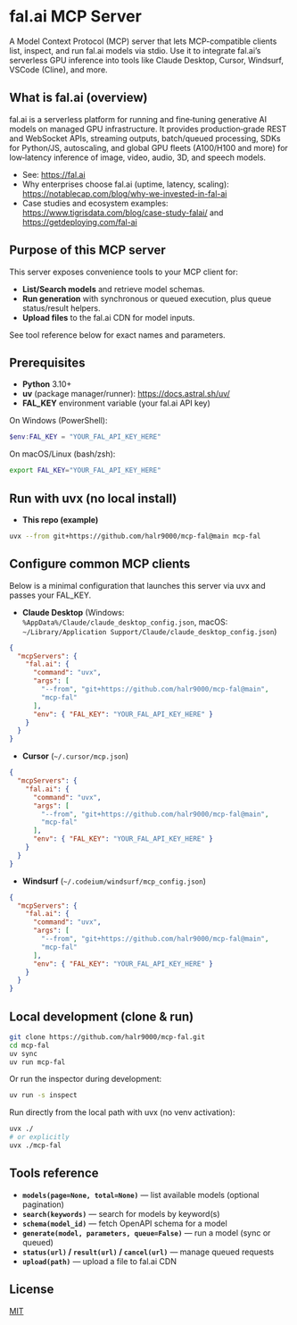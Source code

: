 # fal.ai MCP Server

A Model Context Protocol (MCP) server that lets MCP-compatible clients list, inspect, and run fal.ai models via stdio. Use it to integrate fal.ai’s serverless GPU inference into tools like Claude Desktop, Cursor, Windsurf, VSCode (Cline), and more.

## What is fal.ai (overview)

fal.ai is a serverless platform for running and fine‑tuning generative AI models on managed GPU infrastructure. It provides production‑grade REST and WebSocket APIs, streaming outputs, batch/queued processing, SDKs for Python/JS, autoscaling, and global GPU fleets (A100/H100 and more) for low‑latency inference of image, video, audio, 3D, and speech models.

- See: https://fal.ai
- Why enterprises choose fal.ai (uptime, latency, scaling): https://notablecap.com/blog/why-we-invested-in-fal-ai
- Case studies and ecosystem examples: https://www.tigrisdata.com/blog/case-study-falai/ and https://getdeploying.com/fal-ai

## Purpose of this MCP server

This server exposes convenience tools to your MCP client for:

- **List/Search models** and retrieve model schemas.
- **Run generation** with synchronous or queued execution, plus queue status/result helpers.
- **Upload files** to the fal.ai CDN for model inputs.

See tool reference below for exact names and parameters.

## Prerequisites

- **Python** 3.10+
- **uv** (package manager/runner): https://docs.astral.sh/uv/
- **FAL_KEY** environment variable (your fal.ai API key)

On Windows (PowerShell):
```powershell
$env:FAL_KEY = "YOUR_FAL_API_KEY_HERE"
```

On macOS/Linux (bash/zsh):
```bash
export FAL_KEY="YOUR_FAL_API_KEY_HERE"
```

## Run with uvx (no local install)

- **This repo (example)**
```bash
uvx --from git+https://github.com/halr9000/mcp-fal@main mcp-fal
```
## Configure common MCP clients

Below is a minimal configuration that launches this server via uvx and passes your FAL_KEY. 

- **Claude Desktop** (Windows: `%AppData%/Claude/claude_desktop_config.json`, macOS: `~/Library/Application Support/Claude/claude_desktop_config.json`)
```json
{
  "mcpServers": {
    "fal.ai": {
      "command": "uvx",
      "args": [
        "--from", "git+https://github.com/halr9000/mcp-fal@main",
        "mcp-fal"
      ],
      "env": { "FAL_KEY": "YOUR_FAL_API_KEY_HERE" }
    }
  }
}
```

- **Cursor** (`~/.cursor/mcp.json`)
```json
{
  "mcpServers": {
    "fal.ai": {
      "command": "uvx",
      "args": [
        "--from", "git+https://github.com/halr9000/mcp-fal@main",
        "mcp-fal"
      ],
      "env": { "FAL_KEY": "YOUR_FAL_API_KEY_HERE" }
    }
  }
}
```

- **Windsurf** (`~/.codeium/windsurf/mcp_config.json`)
```json
{
  "mcpServers": {
    "fal.ai": {
      "command": "uvx",
      "args": [
        "--from", "git+https://github.com/halr9000/mcp-fal@main",
        "mcp-fal"
      ],
      "env": { "FAL_KEY": "YOUR_FAL_API_KEY_HERE" }
    }
  }
}
```

## Local development (clone & run)

```bash
git clone https://github.com/halr9000/mcp-fal.git
cd mcp-fal
uv sync
uv run mcp-fal
```

Or run the inspector during development:
```bash
uv run -s inspect
```

Run directly from the local path with uvx (no venv activation):
```bash
uvx ./
# or explicitly
uvx ./mcp-fal
```

## Tools reference

- **`models(page=None, total=None)`** — list available models (optional pagination)
- **`search(keywords)`** — search for models by keyword(s)
- **`schema(model_id)`** — fetch OpenAPI schema for a model
- **`generate(model, parameters, queue=False)`** — run a model (sync or queued)
- **`status(url)` / `result(url)` / `cancel(url)`** — manage queued requests
- **`upload(path)`** — upload a file to fal.ai CDN

## License

[MIT](LICENSE)